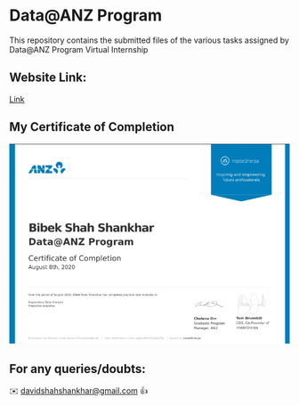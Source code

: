 # Data@ANZ Program

This repository contains the submitted files of the various tasks assigned by Data@ANZ Program Virtual Internship

## Website Link:

[Link](https://www.insidesherpa.com/virtual-internships/prototype/ZLJCsrpkHo9pZBJNY/Data%40ANZ%20Program)

## My Certificate of Completion 

![](https://github.com/bibekuchiha/-ANZ-Data-ANZ-Program/blob/master/Certificate/Screenshot.png)

## For any queries/doubts:

:envelope: davidshahshankhar@gmail.com :thumbsup:
